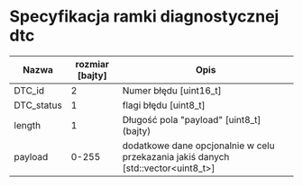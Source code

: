 # Specyfikacja ramki diagnostycznej dtc

 | Nazwa | rozmiar [bajty] | Opis |
|-------|---------|------|
| DTC_id | 2 | Numer błędu [uint16_t] |
| DTC_status | 1 | flagi błędu [uint8_t] |
| length | 1 | Długość pola "payload" [uint8_t] (bajty) |
| payload | 0-255 | dodatkowe dane opcjonalnie w celu przekazania jakiś danych [std::vector<uint8_t>] |

